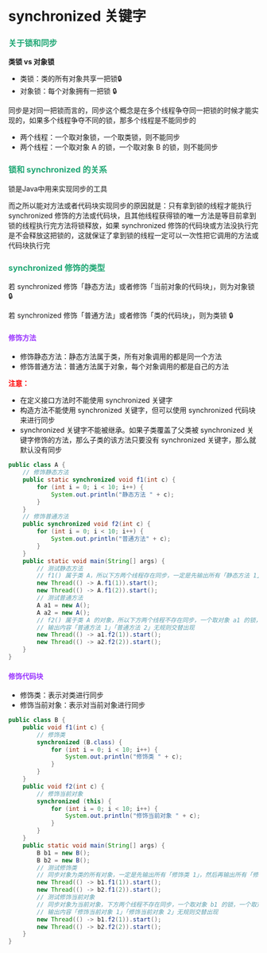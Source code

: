 # synchronized 关键字

### <font color=#1FA774>关于锁和同步</font>

**类锁 vs 对象锁**

- 类锁：类的所有对象共享一把锁🔒
- 对象锁：每个对象拥有一把锁 🔒

同步是对同一把锁而言的，同步这个概念是在多个线程争夺同一把锁的时候才能实现的，如果多个线程争夺不同的锁，那多个线程是不能同步的

- 两个线程：一个取对象锁，一个取类锁，则不能同步
- 两个线程：一个取对象 A 的锁，一个取对象 B 的锁，则不能同步

### <font color=#1FA774>锁和 synchronized 的关系</font>

锁是Java中用来实现同步的工具

而之所以能对方法或者代码块实现同步的原因就是：只有拿到锁的线程才能执行 synchronized 修饰的方法或代码块，且其他线程获得锁的唯一方法是等目前拿到锁的线程执行完方法将锁释放，如果 synchronized 修饰的代码块或方法没执行完是不会释放这把锁的，这就保证了拿到锁的线程一定可以一次性把它调用的方法或代码块执行完

### <font color=#1FA774>synchronized 修饰的类型</font>

若 synchronized 修饰「静态方法」或者修饰「当前对象的代码块」，则为对象锁 🔒

若 synchronized 修饰「普通方法」或者修饰「类的代码块」，则为类锁 🔒

#### <font color=#9933FF>修饰方法</font>

- 修饰静态方法：静态方法属于类，所有对象调用的都是同一个方法
- 修饰普通方法：普通方法属于对象，每个对象调用的都是自己的方法

**<font color='red'>注意：</font>**

- 在定义接口方法时不能使用 synchronized 关键字
- 构造方法不能使用 synchronized 关键字，但可以使用 synchronized 代码块来进行同步
- synchronized 关键字不能被继承。如果子类覆盖了父类被 synchronized 关键字修饰的方法，那么子类的该方法只要没有 synchronized 关键字，那么就默认没有同步

```java
public class A {
    // 修饰静态方法
    public static synchronized void f1(int c) {
        for (int i = 0; i < 10; i++) {
            System.out.println("静态方法 " + c);
        }
    }
    // 修饰普通方法
    public synchronized void f2(int c) {
        for (int i = 0; i < 10; i++) {
            System.out.println("普通方法" + c);
        }
    }
    public static void main(String[] args) {
        // 测试静态方法
        // f1() 属于类 A，所以下方两个线程存在同步，一定是先输出所有「静态方法 1」，然后再输出所有「静态方法 2」
        new Thread(() -> A.f1(1)).start();
        new Thread(() -> A.f1(2)).start();
        // 测试普通方法
        A a1 = new A();
        A a2 = new A();
        // f2() 属于类 A 的对象，所以下方两个线程不存在同步，一个取对象 a1 的锁，一个取对象 a2 的锁
        // 输出内容「普通方法 1」「普通方法 2」无规则交替出现
        new Thread(() -> a1.f2(1)).start();
        new Thread(() -> a2.f2(2)).start();
    }
}
```

#### <font color=#9933FF>修饰代码块</font>

- 修饰类：表示对类进行同步
- 修饰当前对象：表示对当前对象进行同步

```java
public class B {
    public void f1(int c) {
        // 修饰类
        synchronized (B.class) {
            for (int i = 0; i < 10; i++) {
                System.out.println("修饰类 " + c);
            }
        }
    }
    public void f2(int c) {
        // 修饰当前对象
        synchronized (this) {
            for (int i = 0; i < 10; i++) {
                System.out.println("修饰当前对象 " + c);
            }
        }
    }
    public static void main(String[] args) {
        B b1 = new B();
        B b2 = new B();
        // 测试修饰类
        // 同步对象为类的所有对象，一定是先输出所有「修饰类 1」，然后再输出所有「修饰类 2」
        new Thread(() -> b1.f1(1)).start();
        new Thread(() -> b2.f1(2)).start();
        // 测试修饰当前对象
        // 同步对象为当前对象，下方两个线程不存在同步，一个取对象 b1 的锁，一个取对象 b2 的锁
        // 输出内容「修饰当前对象 1」「修饰当前对象 2」无规则交替出现
        new Thread(() -> b1.f2(1)).start();
        new Thread(() -> b2.f2(2)).start();
    }
}
```
